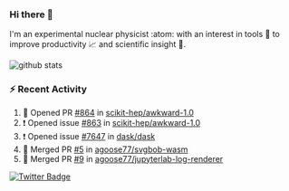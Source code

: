 ### Hi there 👋 

I'm an experimental nuclear physicist :atom: with an interest in tools :wrench: to improve productivity :chart_with_upwards_trend: and scientific insight :telescope:.

![github stats](https://github-readme-stats.vercel.app/api?username=agoose77&show_icons=true&hide_rank=true&hide_title=true&bg_color=30,e76445,904e95&text_color=efe3ec&icon_color=efe3ec)
<!--
**agoose77/agoose77** is a ✨ _special_ ✨ repository because its `README.md` (this file) appears on your GitHub profile.

Here are some ideas to get you started:

- 🔭 I’m currently working on ...
- 🌱 I’m currently learning ...
- 👯 I’m looking to collaborate on ...
- 🤔 I’m looking for help with ...
- 💬 Ask me about ...
- 📫 How to reach me: ...
- 😄 Pronouns: ...
- ⚡ Fun fact: ...
-->

### :zap: Recent Activity
<!--START_SECTION:activity-->
1. 💪 Opened PR [#864](https://github.com/scikit-hep/awkward-1.0/pull/864) in [scikit-hep/awkward-1.0](https://github.com/scikit-hep/awkward-1.0)
2. ❗️ Opened issue [#863](https://github.com/scikit-hep/awkward-1.0/issues/863) in [scikit-hep/awkward-1.0](https://github.com/scikit-hep/awkward-1.0)
3. ❗️ Opened issue [#7647](https://github.com/dask/dask/issues/7647) in [dask/dask](https://github.com/dask/dask)
4. 🎉 Merged PR [#5](https://github.com/agoose77/svgbob-wasm/pull/5) in [agoose77/svgbob-wasm](https://github.com/agoose77/svgbob-wasm)
5. 🎉 Merged PR [#9](https://github.com/agoose77/jupyterlab-log-renderer/pull/9) in [agoose77/jupyterlab-log-renderer](https://github.com/agoose77/jupyterlab-log-renderer)
<!--END_SECTION:activity-->


[![Twitter Badge](https://img.shields.io/twitter/follow/agoose77?style=flat-square&logo=Twitter&logoColor=white&color=cornflowerblue)](https://twitter.com/agoose77)
